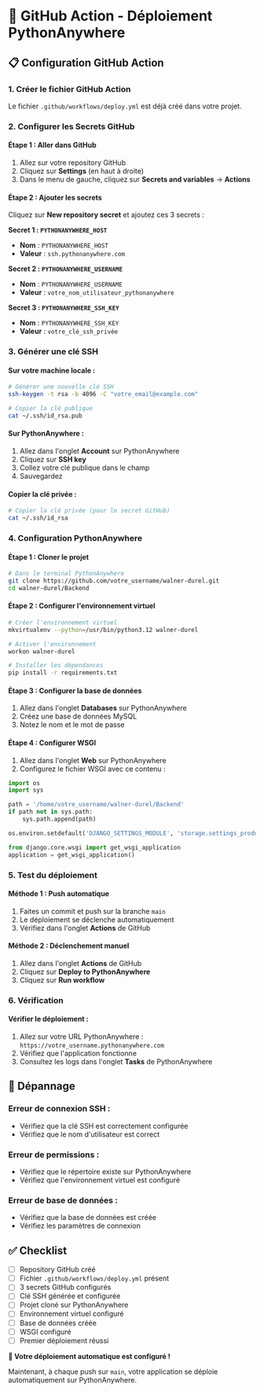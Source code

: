 # 🚀 GitHub Action - Déploiement PythonAnywhere

## 📋 Configuration GitHub Action

### 1. Créer le fichier GitHub Action
Le fichier `.github/workflows/deploy.yml` est déjà créé dans votre projet.

### 2. Configurer les Secrets GitHub

#### **Étape 1 : Aller dans GitHub**
1. Allez sur votre repository GitHub
2. Cliquez sur **Settings** (en haut à droite)
3. Dans le menu de gauche, cliquez sur **Secrets and variables** → **Actions**

#### **Étape 2 : Ajouter les secrets**
Cliquez sur **New repository secret** et ajoutez ces 3 secrets :

**Secret 1 : `PYTHONANYWHERE_HOST`**
- **Nom** : `PYTHONANYWHERE_HOST`
- **Valeur** : `ssh.pythonanywhere.com`

**Secret 2 : `PYTHONANYWHERE_USERNAME`**
- **Nom** : `PYTHONANYWHERE_USERNAME`
- **Valeur** : `votre_nom_utilisateur_pythonanywhere`

**Secret 3 : `PYTHONANYWHERE_SSH_KEY`**
- **Nom** : `PYTHONANYWHERE_SSH_KEY`
- **Valeur** : `votre_clé_ssh_privée`

### 3. Générer une clé SSH

#### **Sur votre machine locale :**
```bash
# Générer une nouvelle clé SSH
ssh-keygen -t rsa -b 4096 -C "votre_email@example.com"

# Copier la clé publique
cat ~/.ssh/id_rsa.pub
```

#### **Sur PythonAnywhere :**
1. Allez dans l'onglet **Account** sur PythonAnywhere
2. Cliquez sur **SSH key**
3. Collez votre clé publique dans le champ
4. Sauvegardez

#### **Copier la clé privée :**
```bash
# Copier la clé privée (pour le secret GitHub)
cat ~/.ssh/id_rsa
```

### 4. Configuration PythonAnywhere

#### **Étape 1 : Cloner le projet**
```bash
# Dans le terminal PythonAnywhere
git clone https://github.com/votre_username/walner-durel.git
cd walner-durel/Backend
```

#### **Étape 2 : Configurer l'environnement virtuel**
```bash
# Créer l'environnement virtuel
mkvirtualenv --python=/usr/bin/python3.12 walner-durel

# Activer l'environnement
workon walner-durel

# Installer les dépendances
pip install -r requirements.txt
```

#### **Étape 3 : Configurer la base de données**
1. Allez dans l'onglet **Databases** sur PythonAnywhere
2. Créez une base de données MySQL
3. Notez le nom et le mot de passe

#### **Étape 4 : Configurer WSGI**
1. Allez dans l'onglet **Web** sur PythonAnywhere
2. Configurez le fichier WSGI avec ce contenu :

```python
import os
import sys

path = '/home/votre_username/walner-durel/Backend'
if path not in sys.path:
    sys.path.append(path)

os.environ.setdefault('DJANGO_SETTINGS_MODULE', 'storage.settings_production')

from django.core.wsgi import get_wsgi_application
application = get_wsgi_application()
```

### 5. Test du déploiement

#### **Méthode 1 : Push automatique**
1. Faites un commit et push sur la branche `main`
2. Le déploiement se déclenche automatiquement
3. Vérifiez dans l'onglet **Actions** de GitHub

#### **Méthode 2 : Déclenchement manuel**
1. Allez dans l'onglet **Actions** de GitHub
2. Cliquez sur **Deploy to PythonAnywhere**
3. Cliquez sur **Run workflow**

### 6. Vérification

#### **Vérifier le déploiement :**
1. Allez sur votre URL PythonAnywhere : `https://votre_username.pythonanywhere.com`
2. Vérifiez que l'application fonctionne
3. Consultez les logs dans l'onglet **Tasks** de PythonAnywhere

## 🔧 Dépannage

### **Erreur de connexion SSH :**
- Vérifiez que la clé SSH est correctement configurée
- Vérifiez que le nom d'utilisateur est correct

### **Erreur de permissions :**
- Vérifiez que le répertoire existe sur PythonAnywhere
- Vérifiez que l'environnement virtuel est configuré

### **Erreur de base de données :**
- Vérifiez que la base de données est créée
- Vérifiez les paramètres de connexion

## ✅ Checklist

- [ ] Repository GitHub créé
- [ ] Fichier `.github/workflows/deploy.yml` présent
- [ ] 3 secrets GitHub configurés
- [ ] Clé SSH générée et configurée
- [ ] Projet cloné sur PythonAnywhere
- [ ] Environnement virtuel configuré
- [ ] Base de données créée
- [ ] WSGI configuré
- [ ] Premier déploiement réussi

**🎉 Votre déploiement automatique est configuré !**

Maintenant, à chaque push sur `main`, votre application se déploie automatiquement sur PythonAnywhere.






